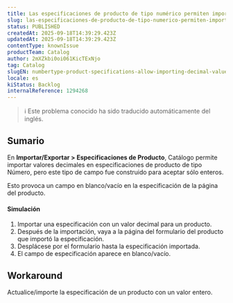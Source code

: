 ```yaml
---
title: Las especificaciones de producto de tipo numérico permiten importar valores decimales
slug: las-especificaciones-de-producto-de-tipo-numerico-permiten-importar-valores-decimales
status: PUBLISHED
createdAt: 2025-09-18T14:39:29.423Z
updatedAt: 2025-09-18T14:39:29.423Z
contentType: knownIssue
productTeam: Catalog
author: 2mXZkbi0oi061KicTExNjo
tag: Catalog
slugEN: numbertype-product-specifications-allow-importing-decimal-values
locale: es
kiStatus: Backlog
internalReference: 1294268
---
```


>ℹ️ Este problema conocido ha sido traducido automáticamente del inglés.

## Sumario


En **Importar/Exportar > Especificaciones de Producto**, Catálogo permite importar valores decimales en especificaciones de producto de tipo Número, pero este tipo de campo fue construido para aceptar sólo enteros.

Esto provoca un campo en blanco/vacío en la especificación de la página del producto.


#### Simulación


1. Importar una especificación con un valor decimal para un producto.
2. Después de la importación, vaya a la página del formulario del producto que importó la especificación.
3. Desplácese por el formulario hasta la especificación importada.
4. El campo de especificación aparece en blanco/vacío.

## Workaround


Actualice/importe la especificación de un producto con un valor entero.



